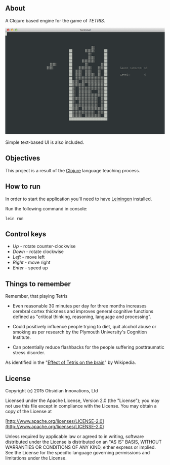 
## About

A Clojure based engine for the game of *TETRIS*. 

![Console UI for the game engine](doc/tetris-terminal-ui.png)

Simple text-based UI is also included.


## Objectives

This project is a result of the [Clojure](http://clojure.org/) language teaching process.


## How to run

In order to start the application you'll need to have [Leiningen](http://leiningen.org/) installed.

Run the following command in console:

    lein run

  
## Control keys

- *Up* - rotate counter-clockwise
- *Down* - rotate clockwise
- *Left* - move left
- *Right* - move right
- *Enter* - speed up


## Things to remember

Remember, that playing Tetris

 - Even reasonable 30 minutes per day for three months increases cerebral cortex thickness and 
 improves general cognitive functions defined as "critical thinking, reasoning, language and processing". 
 
 - Could positively influence people trying to diet, quit alcohol abuse or smoking 
 as per research by the Plymouth University's Cognition Institute.  
 
 - Can potentially reduce flashbacks for the people suffering posttraumatic stress disorder.

As identified in the "[Effect of Tetris on the brain](http://en.wikipedia.org/wiki/Tetris#Effect_of_Tetris_on_the_brain)" by Wikipedia.

 
## License

Copyright (c) 2015 Obsidian Innovations, Ltd

Licensed under the Apache License, Version 2.0 (the "License");
you may not use this file except in compliance with the License.
You may obtain a copy of the License at

[http://www.apache.org/licenses/LICENSE-2.0](http://www.apache.org/licenses/LICENSE-2.0)

Unless required by applicable law or agreed to in writing, software
distributed under the License is distributed on an "AS IS" BASIS,
WITHOUT WARRANTIES OR CONDITIONS OF ANY KIND, either express or implied.
See the License for the specific language governing permissions and
limitations under the License.

